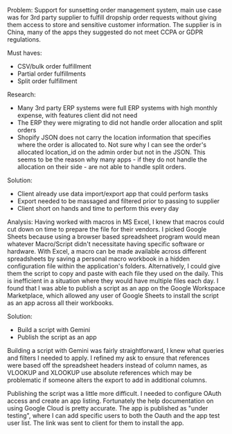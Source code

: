 Problem: 
Support for sunsetting order management system, main use case was for 3rd party supplier to fulfill dropship order requests without giving them access to store and sensitive customer information. The supplier is in China, many of the apps they suggested do not meet CCPA or GDPR regulations.

Must haves:
- CSV/bulk order fulfillment
- Partial order fulfillments
- Split order fulfillment

Research:
- Many 3rd party ERP systems were full ERP systems with high monthly expense, with features client did not need
- The ERP they were migrating to did not handle order allocation and split orders
- Shopify JSON does not carry the location information that specifies where the order is allocated to. Not sure why I can see the order's allocated location_id on the admin order but not in the JSON. This seems to be the reason why many apps - if they do not handle the allocation on their side - are not able to handle split orders.

Solution:
- Client already use data import/export app that could perform tasks
- Export needed to be massaged and filtered prior to passing to supplier
- Client short on hands and time to perform this every day

Analysis:
Having worked with macros in MS Excel, I knew that macros could cut down on time to prepare the file for their vendors. I picked Google Sheets because using a browser based spreadsheet program would mean whatever Macro/Script didn't necessitate having specific software or hardware. With Excel, a macro can be made available across different spreadsheets by saving a personal macro workbook in a hidden configuration file within the application's folders. Alternatively, I could give them the script to copy and paste with each file they used on the daily. This is inefficient in a situation where they would have multiple files each day. I found that I was able to publish a script as an app on the Google Workspace Marketplace, which allowed any user of Google Sheets to install the script as an app across all their workbooks.

Solution:
- Build a script with Gemini
- Publish the script as an app

Building a script with Gemini was fairly straightforward, I knew what queries and filters I needed to apply. I refined my ask to ensure that references were based off the spreadsheet headers instead of column names, as VLOOKUP and XLOOKUP use absolute references which may be problematic if someone alters the export to add in additional columns.

Publishing the script was a little more difficult. I needed to configure OAuth access and create an app listing. Fortunately the help documentation on using Google Cloud is pretty accurate. The app is published as "under testing", where I can add specific users to both the Oauth and the app test user list. The link was sent to client for them to install the app.
